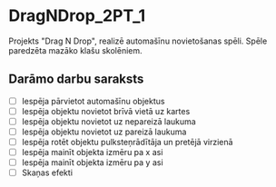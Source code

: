 # DragNDrop_2PT_1
Projekts "Drag N Drop", realizē automašīnu novietošanas spēli. Spēle paredzēta mazāko klašu skolēniem.

## Darāmo darbu saraksts
- [ ] Iespēja pārvietot automašīnu objektus
- [ ] Iespēja objektu novietot brīvā vietā uz kartes
- [ ] Iespēja objektu novietot uz nepareizā laukuma
- [ ] Iespēja objektu novietot uz pareizā laukuma
- [ ] Iespēja rotēt objektu pulksteņrādītāja un pretējā virzienā
- [ ] Iespēja mainīt objekta izmēru pa x asi
- [ ] Iespēja mainīt objekta izmēru pa y asi
- [ ] Skaņas efekti
